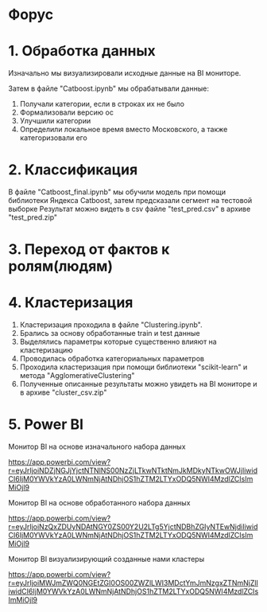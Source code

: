 # Форус

# 1. Обработка данных
Изначально мы визуализировали исходные данные на BI мониторе.

Затем в файле "Catboost.ipynb" мы обрабатывали данные: 
1) Получали категории, если в строках их не было
2) Формализовали версию ос
3) Улучшили категории
4) Определили локальное время вместо Московского, а также категоризовали его

# 2. Классификация
В файле "Catboost_final.ipynb" мы обучили модель при помощи библиотеки Яндекса Catboost, затем предсказали сегмент на тестовой выборке
Результат можно видеть в csv файле "test_pred.csv" в архиве "test_pred.zip"

# 3. Переход от фактов к ролям(людям)

# 4. Кластеризация
1) Кластеризация проходила в файле "Clustering.ipynb".
2) Брались за основу обработанные train и test данные
3) Выделялись параметры которые существенно влияют на кластеризацию
4) Проводилась обработка категориальных параметров
5) Проходила кластеризация при помощи библиотеки "scikit-learn" и метода "AgglomerativeClustering"
6) Полученные описанные результаты можно увидеть на BI мониторе и в архиве "cluster_csv.zip"

# 5. Power BI
Монитор BI на основе изначального набора данных

https://app.powerbi.com/view?r=eyJrIjoiNDZjNGJjYjctNTNlNS00NzZjLTkwNTktNmJkMDkyNTkwOWJjIiwidCI6IjM0YWVkYzA0LWNmNjAtNDhjOS1hZTM2LTYxODQ5NWI4MzdlZCIsImMiOjl9

Монитор BI на основе обработанного набора данных

https://app.powerbi.com/view?r=eyJrIjoiNzQxZDUyNDAtNGY0ZS00Y2U2LTg5YjctNDBhZGIyNTEwNjdiIiwidCI6IjM0YWVkYzA0LWNmNjAtNDhjOS1hZTM2LTYxODQ5NWI4MzdlZCIsImMiOjl9

Монитор BI визуализирующий созданные нами кластеры

https://app.powerbi.com/view?r=eyJrIjoiMWJmZWQ0NGEtZGI0OS00ZWZlLWI3MDctYmJmNzgxZTNmNjZlIiwidCI6IjM0YWVkYzA0LWNmNjAtNDhjOS1hZTM2LTYxODQ5NWI4MzdlZCIsImMiOjl9
